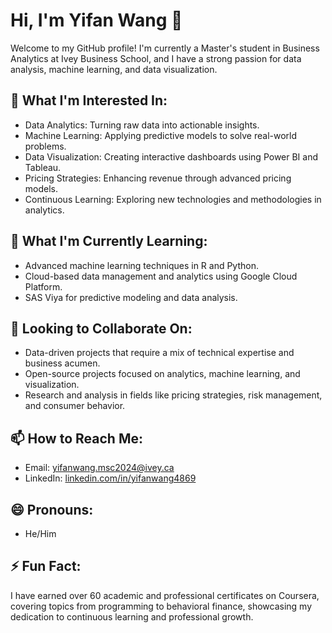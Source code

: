 # Hi, I'm Yifan Wang 👋

Welcome to my GitHub profile! I'm currently a Master's student in Business Analytics at Ivey Business School, and I have a strong passion for data analysis, machine learning, and data visualization.

## 👀 What I'm Interested In:
- Data Analytics: Turning raw data into actionable insights.
- Machine Learning: Applying predictive models to solve real-world problems.
- Data Visualization: Creating interactive dashboards using Power BI and Tableau.
- Pricing Strategies: Enhancing revenue through advanced pricing models.
- Continuous Learning: Exploring new technologies and methodologies in analytics.

## 🌱 What I'm Currently Learning:
- Advanced machine learning techniques in R and Python.
- Cloud-based data management and analytics using Google Cloud Platform.
- SAS Viya for predictive modeling and data analysis.

## 💞️ Looking to Collaborate On:
- Data-driven projects that require a mix of technical expertise and business acumen.
- Open-source projects focused on analytics, machine learning, and visualization.
- Research and analysis in fields like pricing strategies, risk management, and consumer behavior.

## 📫 How to Reach Me:
- Email: [yifanwang.msc2024@ivey.ca](mailto:yifanwang.msc2024@ivey.ca)
- LinkedIn: [linkedin.com/in/yifanwang4869](https://linkedin.com/in/yifanwang4869)

## 😄 Pronouns:
- He/Him

## ⚡ Fun Fact:
I have earned over 60 academic and professional certificates on Coursera, covering topics from programming to behavioral finance, showcasing my dedication to continuous learning and professional growth.

<!---
yifanwangivey4869/yifanwangivey4869 is a ✨ special ✨ repository because its `README.md` (this file) appears on your GitHub profile.
You can click the Preview link to take a look at your changes.
--->

